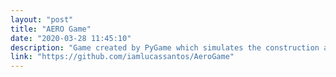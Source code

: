 ```yaml
---
layout: "post"
title: "AERO Game"
date: "2020-03-28 11:45:10"
description: "Game created by PyGame which simulates the construction and launch of a rocket."
link: "https://github.com/iamlucassantos/AeroGame"
---
```



